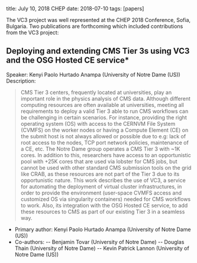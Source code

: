 title: July 10, 2018 CHEP
date: 2018-07-10
tags: [papers]


The VC3 project was well represented at the CHEP 2018 Conference, Sofia, Bulgaria. Two publications are 
forthcoming which included contributions from the VC3 project:

## Deploying and extending CMS Tier 3s using VC3 and the OSG Hosted CE service*

Speaker: Kenyi Paolo Hurtado Anampa (University of Notre Dame (US))
Description:

>CMS Tier 3 centers, frequently located at universities, play an important role in the physics analysis of CMS data. 
>Although different computing resources are often available at universities, meeting all requirements to deploy a valid Tier 3 able to run CMS workflows can be challenging in certain scenarios. For instance, providing the right operating system (OS) with access to the CERNVM File System (CVMFS) on the worker nodes or having a Compute Element (CE) on the submit host is not always allowed or possible due to e.g: lack of root access to the nodes, TCP port network policies, maintenance of a CE, etc. The Notre Dame group operates a CMS Tier 3 with ~1K cores. In addition to this, researchers have access to an opportunistic pool with +25K cores that are used via lobster for CMS jobs, but cannot be used with other standard CMS submission tools on the grid like CRAB, as these resources are not part of the Tier 3 due to its opportunistic nature. This work describes the use of VC3, a service for automating the deployment of virtual cluster infrastructures, in order to provide the environment (user-space CVMFS access and customized OS via singularity containers) needed for CMS workflows to work. Also, its integration with the OSG Hosted CE service, to add these resources to CMS as part of our existing Tier 3 in a seamless way.

- Primary author: Kenyi Paolo Hurtado Anampa (University of Notre Dame (US))
- Co-authors:
-- Benjamin Tovar (University of Notre Dame)
-- Douglas Thain (University of Notre Dame)
-- Kevin Patrick Lannon (University of Notre Dame (US))
